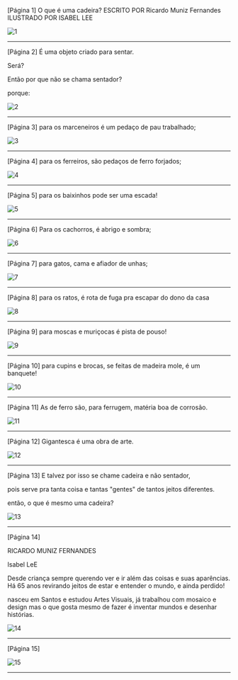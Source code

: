 [Página 1]
O que é uma cadeira?
ESCRITO POR
Ricardo Muniz Fernandes
ILUSTRADO POR
ISABEL LEE


![1](./img/page_1-01.jpg)

---

[Página 2]
É uma objeto criado para sentar.

Será?

Então por que não se chama sentador?

porque:

![2](./img/page_2-01.jpg)

---

[Página 3]
para os marceneiros é um
pedaço de pau trabalhado;



![3](./img/page_3-01.jpg)

---

[Página 4]
para os ferreiros, são
pedaços de ferro forjados;


![4](./img/page_4-01.jpg)

---

[Página 5]
para os baixinhos
pode ser uma escada!



![5](./img/page_5-01.jpg)

---

[Página 6]
Para os cachorros,
é abrigo e sombra;


![6](./img/page_6-01.jpg)

---

[Página 7]
para gatos, cama e
afiador de unhas;



![7](./img/page_7-01.jpg)

---

[Página 8]
para os ratos,
é rota de fuga pra
escapar do dono da casa


![8](./img/page_8-01.jpg)

---

[Página 9]
para moscas e muriçocas
é pista de pouso!



![9](./img/page_9-01.jpg)

---

[Página 10]
para cupins e brocas,
se feitas de madeira mole,
é um banquete!


![10](./img/page_10-01.jpg)

---

[Página 11]
As de ferro são,
para ferrugem,
matéria boa de corrosão.



![11](./img/page_11-01.jpg)

---

[Página 12]
Gigantesca
é uma obra de arte.


![12](./img/page_12-01.jpg)

---

[Página 13]
E talvez por isso se chame
cadeira e não sentador,


pois serve pra tanta coisa
e tantas "gentes" de
tantos jeitos diferentes.

então,
o que é mesmo uma cadeira?

![13](./img/page_13-01.jpg)

---

[Página 14]

RICARDO MUNIZ FERNANDES

Isabel LeE

Desde criança sempre
querendo ver e ir
além das coisas e suas
aparências. Há 65 anos
revirando jeitos de estar
e entender o mundo, e
ainda perdido!

nasceu em Santos e estudou
Artes Visuais, já trabalhou
com mosaico e design mas
o que gosta mesmo de
fazer é inventar mundos e
desenhar histórias.

![14](./img/page_14-01.jpg)

---

[Página 15]

![15](./img/page_15-01.jpg)

---

